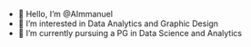 - 👋 Hello, I’m @AImmanuel
- 👀 I’m interested in Data Analytics and Graphic Design
- 🌱 I’m currently pursuing a PG in Data Science and Analytics
  
<!---
/AImmanuel
--->
